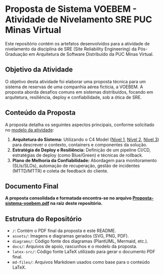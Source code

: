 # Proposta de Sistema VOEBEM - Atividade de Nivelamento SRE PUC Minas Virtual

Este repositório contém os artefatos desenvolvidos para a atividade de nivelamento da disciplina de SRE (Site Reliability Engineering) da Pós-Graduação em Arquitetura de Software Distribuído da PUC Minas Virtual.

## Objetivo da Atividade

O objetivo desta atividade foi elaborar uma proposta técnica para um sistema de reservas de uma companhia aérea fictícia, a VOEBEM. A proposta aborda desafios comuns em sistemas distribuídos, focando em arquitetura, resiliência, deploy e confiabilidade, sob a ótica de SRE.

## Conteúdo da Proposta

A proposta detalha os seguintes aspectos principais, conforme solicitado no [modelo da atividade](docs/modelo-proposta.md):

1.  **Arquitetura do Sistema:** Utilizando o C4 Model ([Nível 1](assets/c4-n1-contexto.png), [Nível 2](assets/c4-n2-container.png), [Nível 3](assets/c4-n3-component-api-reservas.png)) para descrever o contexto, containers e componentes da solução.
2.  **Estratégia de Deploy e Resiliência:** Definição de um pipeline CI/CD, estratégias de deploy (como Blue/Green) e técnicas de rollback.
3.  **Plano de Melhoria da Confiabilidade:** Abordagem para monitoramento (SLIs/SLOs), automação de recuperação, gestão de incidentes (MTTD/MTTR) e coleta de feedback do cliente.

## Documento Final

**A proposta consolidada e formatada encontra-se no arquivo [Proposta-sistema-voebem.pdf](Proposta-sistema-voebem.pdf) na raiz deste repositório.**

## Estrutura do Repositório

*   `/`: Contém o PDF final da proposta e este README.
*   `assets/`: Imagens e diagramas gerados (SVG, PNG, PDF).
*   `diagrams/`: Código fonte dos diagramas (PlantUML, Mermaid, etc.).
*   `docs/`: Arquivos de apoio, rascunhos e o modelo da proposta.
*   `latex-src/`: Código fonte LaTeX utilizado para gerar o documento PDF final.
*   `md-files/`: Arquivos Markdown usados como base para o conteúdo LaTeX.
